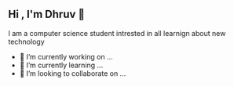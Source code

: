 ## Hi , I'm Dhruv 👋

I am a computer science student  intrested in all learnign about new technology

- 🔭 I’m currently working on ...
- 🌱 I’m currently learning ...
- 👯 I’m looking to collaborate on ...

<!--
**druvetron/druvetron** is a ✨ _special_ ✨ repository because its `README.md` (this file) appears on your GitHub profile.

Here are some ideas to get you started:

- 🔭 I’m currently working on ...
- 🌱 I’m currently learning ...
- 👯 I’m looking to collaborate on ...
- 🤔 I’m looking for help with ...
- 💬 Ask me about ...
- 📫 How to reach me: ...
- 😄 Pronouns: ...
- ⚡ Fun fact: ...
-->
